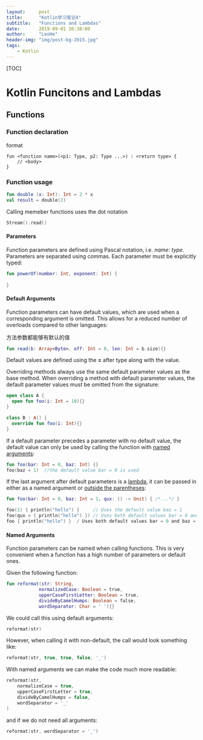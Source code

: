 ```yaml
---
layout:     post
title:      "Kotlin学习笔记4"
subtitle:   "Functions and Lambdas"
date:       2019-09-01 16:38:00
author:     "LeoHe"
header-img: "img/post-bg-2015.jpg"
tags:
    - Kotlin
---
```




[TOC]

# Kotlin Funcitons and Lambdas

## Functions

### Function  declaration

format

```
fun <function name>(<p1: Type, p2: Type ...>) : <return type> {
	// <body>
}
```

### Function usage

```kotlin
fun double (x: Int): Int = 2 * x
val result = double(2)
```

Calling memeber functions uses the dot notation

```kotlin
Stream().read()
```

#### Parameters

Function parameters are defined using Pascal notation, i.e. *name*: *type*. Parameters are separated using commas. Each parameter must be explicitly typed:

```kotlin
fun powerOf(number: Int, exponent: Int) {
  
}
```

#### Default Arguments  

Function parameters can have default values, which are used when a corresponding argument is omitted. This allows for a reduced number of overloads compared to other languages:

方法参数都能够有默认的值

```kotlin
fun read(b: Array<Byte>, off: Int = 0, len: Int = b.size){}
```

Default values are defined using the **=** after type along with the value.

Overriding methods always use the same default parameter values as the base method. When overriding a method with default parameter values, the default parameter values must be omitted from the signature:

```kotlin
open class A {
  open fun foo(i: Int = 10){}
}

class B : A() {
  override fun foo(i: Int){}
}
```

If a default parameter precedes a parameter with no default value, the default value can only be used by calling the function with [named arguments](https://kotlinlang.org/docs/reference/functions.html#named-arguments):

```kotlin
fun foo(bar: Int = 0, baz: Int) {}
foo(baz = 1)  //the default value bar = 0 is used
```

If the last argument after default parameters is a [lambda](https://kotlinlang.org/docs/reference/lambdas.html#lambda-expression-syntax), it can be passed in either as a named argument or [outside the parentheses](https://kotlinlang.org/docs/reference/lambdas.html#passing-a-lambda-to-the-last-parameter):

```kotlin
fun foo(bar: Int = 0, baz: Int = 1, qux: () -> Unit) { /*...*/ }

foo(1) { println("hello") }     // Uses the default value baz = 1
foo(qux = { println("hello") }) // Uses both default values bar = 0 and baz = 1 
foo { println("hello") }  / Uses both default values bar = 0 and baz = 1
```



#### Named Arguments

Function parameters can be named when calling functions. This is very convenient when a function has a high number of parameters or default ones.

Given the following function:

```kotlin
fun reformat(str: String, 
            normalizedCase: Boolean = true,
            upperCaseFirstLetter: Boolean = true,
            divideByCamelHumps: Boolean = false,
            wordSeparator: Char = ' '){}
```



We could call this using default arguments: 

```kotlin
reformat(str)
```

However, when calling it with non-default, the call would look something like:

```kotlin
reformat(str, true, true, false, '_')
```

With named arguments we can make the code much more readable: 

```kotlin
reformat(str,
    normalizeCase = true,
    upperCaseFirstLetter = true,
    divideByCamelHumps = false,
    wordSeparator = '_'
)
```

and if we do not need all arguments:

```kotlin
reformat(str, wordSeparator = '_')
```

